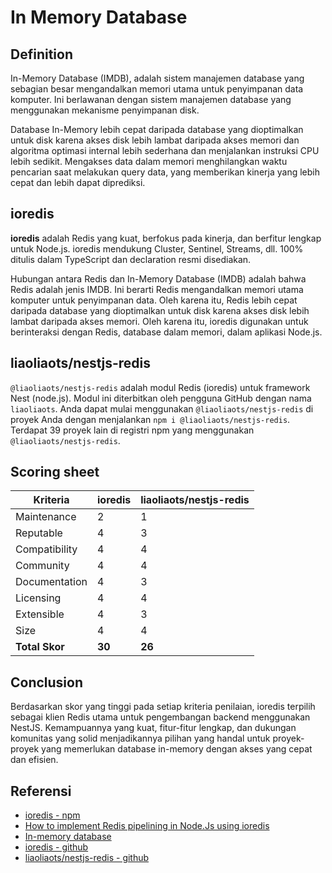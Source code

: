 # In Memory Database

## Definition

In-Memory Database (IMDB), adalah sistem manajemen database yang sebagian besar mengandalkan memori utama untuk penyimpanan data komputer. Ini berlawanan dengan sistem manajemen database yang menggunakan mekanisme penyimpanan disk.

Database In-Memory lebih cepat daripada database yang dioptimalkan untuk disk karena akses disk lebih lambat daripada akses memori dan algoritma optimasi internal lebih sederhana dan menjalankan instruksi CPU lebih sedikit. Mengakses data dalam memori menghilangkan waktu pencarian saat melakukan query data, yang memberikan kinerja yang lebih cepat dan lebih dapat diprediksi.

## ioredis

**ioredis** adalah Redis yang kuat, berfokus pada kinerja, dan berfitur lengkap untuk Node.js. ioredis mendukung Cluster, Sentinel, Streams, dll. 100% ditulis dalam TypeScript dan declaration resmi disediakan.

Hubungan antara Redis dan In-Memory Database (IMDB) adalah bahwa Redis adalah jenis IMDB. Ini berarti Redis mengandalkan memori utama komputer untuk penyimpanan data. Oleh karena itu, Redis lebih cepat daripada database yang dioptimalkan untuk disk karena akses disk lebih lambat daripada akses memori. Oleh karena itu, ioredis digunakan untuk berinteraksi dengan Redis, database dalam memori, dalam aplikasi Node.js.

## liaoliaots/nestjs-redis

`@liaoliaots/nestjs-redis` adalah modul Redis (ioredis) untuk framework Nest (node.js). Modul ini diterbitkan oleh pengguna GitHub dengan nama `liaoliaots`. Anda dapat mulai menggunakan `@liaoliaots/nestjs-redis` di proyek Anda dengan menjalankan `npm i @liaoliaots/nestjs-redis`. Terdapat 39 proyek lain di registri npm yang menggunakan `@liaoliaots/nestjs-redis`.

## Scoring sheet

| Kriteria       | ioredis | liaoliaots/nestjs-redis |
| -------------- | ------- | ----------------------- |
| Maintenance    | 2       | 1                       |
| Reputable      | 4       | 3                       |
| Compatibility  | 4       | 4                       |
| Community      | 4       | 4                       |
| Documentation  | 4       | 3                       |
| Licensing      | 4       | 4                       |
| Extensible     | 4       | 3                       |
| Size           | 4       | 4                       |
| **Total Skor** | **30**  | **26**                  |

## Conclusion

Berdasarkan skor yang tinggi pada setiap kriteria penilaian, ioredis terpilih sebagai klien Redis utama untuk pengembangan backend menggunakan NestJS. Kemampuannya yang kuat, fitur-fitur lengkap, dan dukungan komunitas yang solid menjadikannya pilihan yang handal untuk proyek-proyek yang memerlukan database in-memory dengan akses yang cepat dan efisien.

## Referensi

- [ioredis - npm](https://www.npmjs.com/package/ioredis)
- [How to implement Redis pipelining in Node.Js using ioredis](https://medium.com/@239yash/how-to-implement-redis-pipelining-in-node-js-using-ioredis-ba3eab32f1a7)
- [In-memory database](https://en.wikipedia.org/wiki/In-memory_database)
- [ioredis - github](https://github.com/redis/ioredis)
- [liaoliaots/nestjs-redis - github](https://github.com/liaoliaots/nestjs-redis)
